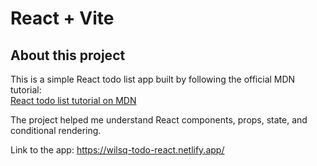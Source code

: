 # React + Vite

## About this project

This is a simple React todo list app built by following the official MDN tutorial:  
[React todo list tutorial on MDN](https://developer.mozilla.org/en-US/docs/Learn_web_development/Core/Frameworks_libraries/React_todo_list_beginning)

The project helped me understand React components, props, state, and conditional rendering.

Link to the app: https://wilsq-todo-react.netlify.app/
